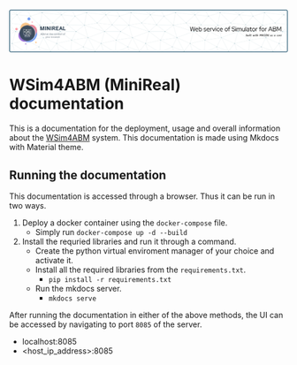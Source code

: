 ![MiniReal header image](docs/imgs/minireal-header-img.png)
# WSim4ABM (MiniReal) documentation
This is a documentation for the deployment, usage and overall information
about the [WSim4ABM]() system. This documentation is made using Mkdocs
with Material theme.

## Running the documentation
This documentation is accessed through a browser. Thus it can be run in two
ways.
1. Deploy a docker container using the `docker-compose` file.
    * Simply run `docker-compose up -d --build`
2. Install the requried libraries and run it through a command.
    * Create the python virtual enviroment manager of your choice and activate it.
    * Install all the required libraries from the `requirements.txt`.
        - `pip install -r requirements.txt`
    * Run the mkdocs server.
        - `mkdocs serve`

After running the documentation in either of the above methods, the UI can
be accessed by navigating to port `8085` of the server.

* localhost:8085
* <host_ip_address>:8085
